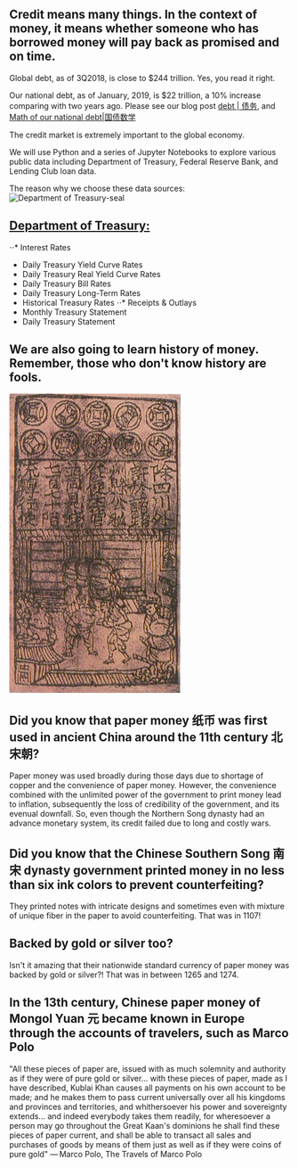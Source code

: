 ## Credit means many things.  In the context of money, it means whether someone who has borrowed money will pay back as promised and on time.  

Global debt, as of 3Q2018, is close to $244 trillion.  Yes, you read it right.

Our national debt, as of January, 2019, is $22 trillion, a 10% increase comparing with two years ago.  Please see our blog post [debt | 债务](https://www.magicmathmandarin.org/debt-债务/), and [Math of our national debt|国债数学](https://www.magicmathmandarin.org/math-for-our-national-debt/)

The credit market is extremely important to the global economy.

We will use Python and a series of Jupyter Notebooks to explore various public data including Department of Treasury, Federal Reserve Bank, and Lending Club loan data. 

The reason why we choose these data sources:
<img src="https://www.treasury.gov/about/budget-performance/strategic-plan/PublishingImages/Treasury-seal.jpg" alt="Department of Treasury-seal" width="500"/>

## [Department of Treasury:](https://home.treasury.gov/) 
⋅⋅*  Interest Rates
- Daily Treasury Yield Curve Rates
- Daily Treasury Real Yield Curve Rates
- Daily Treasury Bill Rates
- Daily Treasury Long-Term Rates
- Historical Treasury Rates
⋅⋅*  Receipts & Outlays
- Monthly Treasury Statement
- Daily Treasury Statement
## We are also going to learn history of money.  Remember, those who don't know history are fools. 
![title](images/Jiao_zi.jpg)

## Did you know that paper money 纸币 was first used in ancient China around the 11th century 北宋朝?  
Paper money was used broadly during those days due to shortage of copper and the convenience of paper money.   However, the convenience combined with the unlimited power of the government to print money lead to inflation, subsequently the loss of credibility of the government, and its evenual downfall. So, even though the Northern Song dynasty had an advance monetary system, its credit failed due to long and costly wars. 

## Did you know that the Chinese Southern Song 南宋 dynasty government printed money in no less than six ink colors to prevent counterfeiting?
They printed notes with intricate designs and sometimes even with mixture of unique fiber in the paper to avoid counterfeiting.   That was in 1107!

## Backed by gold or silver too? 
Isn't it amazing that their nationwide standard currency of paper money was backed by gold or silver?!  That was in between 1265 and 1274.  

## In the 13th century, Chinese paper money of Mongol Yuan 元 became known in Europe through the accounts of travelers, such as Marco Polo

"All these pieces of paper are, issued with as much solemnity and authority as if they were of pure gold or silver... with these pieces of paper, made as I have described, Kublai Khan causes all payments on his own account to be made; and he makes them to pass current universally over all his kingdoms and provinces and territories, and whithersoever his power and sovereignty extends... and indeed everybody takes them readily, for wheresoever a person may go throughout the Great Kaan's dominions he shall find these pieces of paper current, and shall be able to transact all sales and purchases of goods by means of them just as well as if they were coins of pure gold"
— Marco Polo, The Travels of Marco Polo
